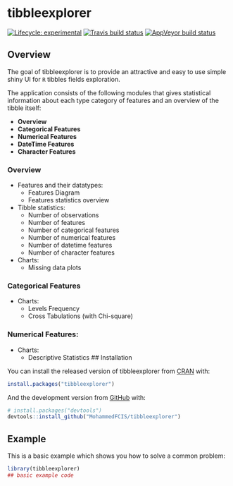 
<!-- README.md is generated from README.Rmd. Please edit that file -->

# tibbleexplorer

<!-- badges: start -->

[![Lifecycle:
experimental](https://img.shields.io/badge/lifecycle-experimental-orange.svg)](https://www.tidyverse.org/lifecycle/#experimental)
[![Travis build
status](https://travis-ci.org/MohammedFCIS/tibbleexplorer.svg?branch=master)](https://travis-ci.org/MohammedFCIS/tibbleexplorer)
[![AppVeyor build
status](https://ci.appveyor.com/api/projects/status/github/MohammedFCIS/tibbleexplorer?branch=master&svg=true)](https://ci.appveyor.com/project/MohammedFCIS/tibbleexplorer)
<!-- badges: end -->

## Overview

The goal of tibbleexplorer is to provide an attractive and easy to use
simple shiny UI for `R` tibbles fields exploration.

The application consists of the following modules that gives statistical
information about each type category of features and an overview of the
tibble itself:

  - **Overview** <!-- insert a screenshot here -->
  - **Categorical Features** <!-- insert a screenshot here -->
  - **Numerical Features** <!-- insert a screenshot here -->
  - **DateTime Features** <!-- insert a screenshot here -->
  - **Character Features**
<!-- insert a screenshot here -->

### Overview

<!-- shiny dashboard https://rstudio.github.io/shinydashboard/structure.html#boxes -->

<!-- controls to use https://github.com/dreamRs/shinyWidgets -->

<!-- https://github.com/dcomtois/summarytools -->

<!-- https://boxuancui.github.io/DataExplorer/articles/dataexplorer-intro.html -->

<!-- other charts to use https://www.r-graph-gallery.com/ -->

  - Features and their datatypes:
      - Features Diagram
        <!-- https://christophergandrud.github.io/networkD3/ -->
        <!-- https://www.r-graph-gallery.com/339-circular-dendrogram-with-ggraph.html -->
      - Features statistics overview
  - Tibble statistics:
      - Number of observations
      - Number of features
      - Number of categorical features
      - Number of numerical features
      - Number of datetime features
      - Number of character features
  - Charts:
      - Missing data plots

### Categorical Features

  - Charts:
      - Levels Frequency
      - Cross Tabulations (with Chi-square)

### Numerical Features:

  - Charts:
      - Descriptive Statistics \#\# Installation

You can install the released version of tibbleexplorer from
[CRAN](https://CRAN.R-project.org) with:

``` r
install.packages("tibbleexplorer")
```

And the development version from [GitHub](https://github.com/) with:

``` r
# install.packages("devtools")
devtools::install_github("MohammedFCIS/tibbleexplorer")
```

## Example

This is a basic example which shows you how to solve a common problem:

``` r
library(tibbleexplorer)
## basic example code
```

